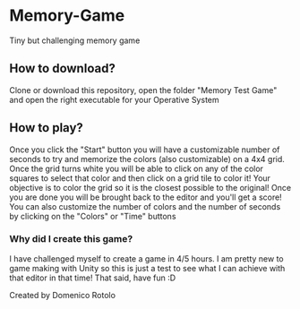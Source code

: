 # Memory-Game
Tiny but challenging memory game

## How to download?
Clone or download this repository, open the folder "Memory Test Game" and open the right executable for your Operative System

## How to play?
Once you click the "Start" button you will have a customizable number of seconds to try and memorize the colors (also customizable) on a 4x4 grid. Once the grid turns white you will be able to click on any of the color squares to select that color and then click on a grid tile to color it! Your objective is to color the grid so it is the closest possible to the original! Once you are done you will be brought back to the editor and you'll get a score! You can also customize the number of colors and the number of seconds by clicking on the "Colors" or "Time" buttons

### Why did I create this game?
I have challenged myself to create a game in 4/5 hours. I am pretty new to game making with Unity so this is just a test to see what I can achieve with that editor in that time! That said, have fun :D

Created by Domenico Rotolo

